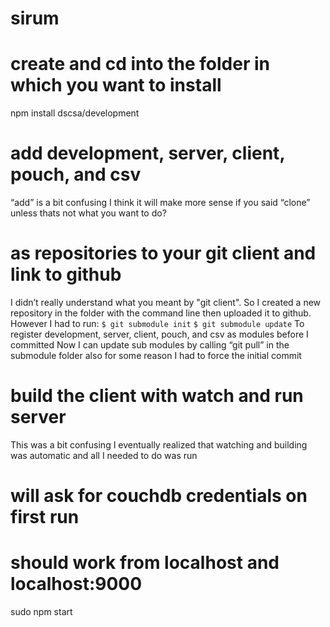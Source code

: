 # sirum
# create and cd into the folder in which you want to install
npm install dscsa/development

# add development, server, client, pouch, and csv
“add” is a bit confusing I think it will make more sense if you said “clone”
unless thats not what you want to do?

# as repositories to your git client and link to github
I didn’t really understand what you meant by "git client". So I created a new repository in the folder with the command line then uploaded it to github.
However I had to run:  `$ git submodule init`
`$ git submodule update`
To register development, server, client, pouch, and csv as modules before I committed
Now I can update sub modules by calling “git pull” in the submodule folder
also for some reason I had to force the initial commit 

# build the client with watch and run server
This was a bit confusing 
I eventually realized that watching and building was automatic and all I needed to do was run 
# will ask for couchdb credentials on first run
# should work from localhost and localhost:9000
sudo npm start
